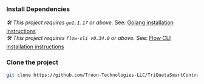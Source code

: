 ### Install Dependencies

_🛠 This project requires `go1.1.17` or above._ See: [Golang installation instructions](https://golang.org/doc/install) <br/>
_🛠 This project requires `flow-cli v0.34.0` or above._ See: [Flow CLI installation instructions](https://docs.onflow.org/flow-cli)

### Clone the project

```sh
git clone https://github.com/Troon-Technologies-LLC/TriQuetaSmartContract.git
```
